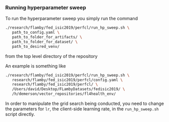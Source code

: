 ### Running hyperparameter sweep

To run the hyperparameter sweep you simply run the command

```bash
./research/flamby/fed_isic2019/perfcl/run_hp_sweep.sh \
   path_to_config.yaml \
   path_to_folder_for_artifacts/ \
   path_to_folder_for_dataset/ \
   path_to_desired_venv/
```

from the top level directory of the repository

An example is something like
``` bash
./research/flamby/fed_isic2019/perfcl/run_hp_sweep.sh \
   research/flamby/fed_isic2019/perfcl/config.yaml \
   research/flamby/fed_isic2019/perfcl/ \
   /Users/david/Desktop/FLambyDatasets/fedisic2019/ \
   /h/demerson/vector_repositories/fl4health_env/
```

In order to manipulate the grid search being conducted, you need to change the parameters for `lr`, the client-side learning rate, in the `run_hp_sweep.sh` script directly.
